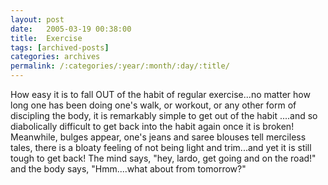 ```yaml
---
layout: post
date:	2005-03-19 00:38:00
title:  Exercise
tags: [archived-posts]
categories: archives
permalink: /:categories/:year/:month/:day/:title/
---
```

How easy it is to fall OUT of the habit of regular exercise...no matter how long one has been doing one's walk, or workout, or any other form of discipling the body, it is remarkably simple to get out of the habit ....and so diabolically difficult to get back into the habit again once it is broken! Meanwhile, bulges appear, one's jeans and saree blouses tell merciless tales, there is a bloaty feeling of not being light and trim...and yet it is still tough to get back! The mind says, "hey, lardo, get going and on the road!" and the body says, "Hmm....what about from tomorrow?"
